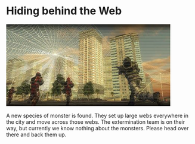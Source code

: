 # Hiding behind the Web

![Hiding behind the Web](../images/missions_thumbnails/M053.jpg)

A new species of monster is found. They set up large webs everywhere in the city and move across those webs.
The extermination team is on their way, but currently we know nothing about the monsters. Please head over there and back them up.
